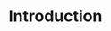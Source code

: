 ---
title: Introduction
position: 1.1
parameters:
  - name:
    content:
content_markdown: |-
  Loyalty service available as an API. This service allows a merchant to easily integrate a loyalty system to a business which serves customers

  <div style="text-align:center"><img src ="http://developers.getshoutout.com/images/Loyalty_Service_Overview.png" /></div>
  
  #### User Registration

  1. Merchant submit the customer details to loyalty service using one of the following
  - Hosted registration form
  - Embedded registration form
  - Direct API call
  2. Optionally customer receives a SMS or an Email with a welcome message and details of his/her loyalty account

  #### Point Collection

  1. Merchant record customer transactions in the PoS system
  2. PoS system sends the bill value along with other transaction details to the collect points API endpoint of ShoutOUT Loyalty service
  3. ShoutOUT Loyalty service calculate the points for the bill value and accumulate it to the customer points pool
  4. Optionally a SMS or an Email is sent to the customer with the details of the transaction and points accumulation.

  ### RESTful API

  We have a very simple RESTful API with mainly four endpoints. And all endpoints receives request data as JSON objects.

  1. Register User
  2. Load User
  3. Collect Points
  4. Redeem Points
left_code_blocks:
  - code_block:
    title:
    language:
right_code_blocks:
  - code_block:
    title:
    language:
---